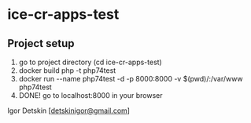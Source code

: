 # ice-cr-apps-test

## Project setup
1. go to project directory (cd ice-cr-apps-test)
2. docker build php -t php74test
3. docker run --name php74test -d -p 8000:8000 -v $(pwd)/:/var/www php74test
4. DONE! go to localhost:8000 in your browser

Igor Detskin [detskinigor@gmail.com]